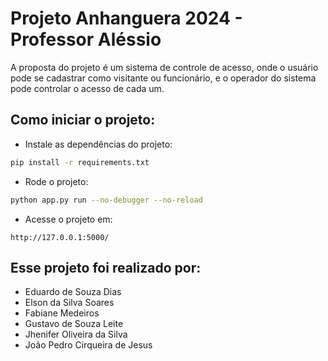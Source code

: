 # Projeto Anhanguera 2024 - Professor Aléssio
A proposta do projeto é um sistema de controle de acesso, onde o usuário pode se cadastrar como visitante ou funcionário, e o operador do sistema pode controlar o acesso de cada um.

## Como iniciar o projeto:
- Instale as dependências do projeto:
```bash
pip install -r requirements.txt
```
- Rode o projeto:
```bash
python app.py run --no-debugger --no-reload
```
- Acesse o projeto em:
```
http://127.0.0.1:5000/
```

## Esse projeto foi realizado por:
- Eduardo de Souza Dias
- Elson da Silva Soares
- Fabiane Medeiros
- Gustavo de Souza Leite
- Jhenifer Oliveira da Silva
- João Pedro Cirqueira de Jesus
